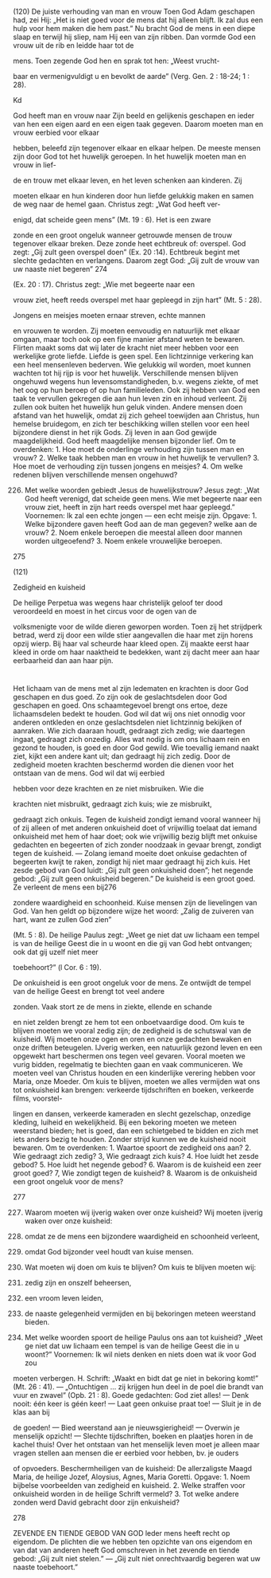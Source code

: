 (120)
De juiste verhouding van man en vrouw
Toen God Adam geschapen had, zei Hij: „Het is niet goed
voor de mens dat hij alleen blijft. Ik zal dus een hulp voor
hem maken die hem past.” Nu bracht God de mens in een
diepe slaap en terwijl hij sliep, nam Hij een van zijn ribben.
Dan vormde God een vrouw uit de rib en leidde haar tot de

mens. Toen zegende God hen en sprak tot hen: „Weest vrucht-

baar en vermenigvuldigt u en bevolkt de aarde” (Verg. Gen.
2 : 18-24; 1 : 28).

Kd

God heeft man en vrouw naar Zijn beeld en gelijkenis geschapen en ieder van hen een eigen aard en een eigen taak gegeven. Daarom moeten man en vrouw eerbied voor elkaar

hebben, beleefd zijn tegenover elkaar
en elkaar helpen.
De meeste mensen zijn door God
tot het huwelijk geroepen. In het huwelijk moeten man en vrouw in lief-

de en trouw met elkaar leven, en het
leven schenken aan kinderen. Zij

moeten elkaar en hun kinderen door
hun liefde gelukkig maken en samen
de weg naar de hemel gaan.
Christus zegt: „Wat God heeft ver-

enigd, dat scheide geen mens” (Mt. 19 : 6). Het is een zware

zonde en een groot ongeluk wanneer getrouwde mensen de
trouw tegenover elkaar breken. Deze zonde heet echtbreuk of:
overspel. God zegt: „Gij zult geen overspel doen” (Ex. 20 :14).
Echtbreuk begint met slechte gedachten en verlangens. Daarom zegt God: „Gij zult de vrouw van uw naaste niet begeren”
274

(Ex. 20 : 17). Christus zegt: „Wie met begeerte naar een

vrouw ziet, heeft reeds overspel met haar gepleegd in zijn
hart” (Mt. 5 : 28).

Jongens en meisjes moeten ernaar streven, echte mannen

en vrouwen te worden. Zij moeten eenvoudig en natuurlijk
met elkaar omgaan, maar toch ook op een fijne manier afstand weten te bewaren. Flirten maakt soms dat wij later de
kracht niet meer hebben voor een werkelijke grote liefde. Liefde is geen spel. Een lichtzinnige verkering kan een heel mensenleven bederven. Wie gelukkig wil worden, moet kunnen
wachten tot hij rijp is voor het huwelijk.
Verschillende mensen blijven ongehuwd wegens hun levensomstandigheden, b.v. wegens ziekte, of met het oog op hun
beroep of op hun familieleden. Ook zij hebben van God een
taak te vervullen gekregen die aan hun leven zin en inhoud
verleent. Zij zullen ook buiten het huwelijk hun geluk vinden.
Andere mensen doen afstand van het huwelijk, omdat zij
zich geheel toewijden aan Christus, hun hemelse bruidegom,
en zich ter beschikking willen stellen voor een heel bijzondere
dienst in het rijk Gods. Zij leven in aan God gewijde maagdelijkheid. God heeft maagdelijke mensen bijzonder lief.
Om te overdenken: 1. Hoe moet de onderlinge verhouding zijn tussen
man en vrouw? 2. Welke taak hebben man en vrouw in het huwelijk te
vervullen? 3. Hoe moet de verhouding zijn tussen jongens en meisjes?
4. Om welke redenen blijven verschillende mensen ongehuwd?

226. Met welke woorden gebiedt Jesus de huwelijkstrouw?
Jesus zegt: „Wat God heeft verenigd, dat scheide geen
mens. Wie met begeerte naar een vrouw ziet, heeft in
zijn hart reeds overspel met haar gepleegd.”
Voornemen: Ik zal een echte jongen — een echt meisje zijn.
Opgave: 1. Welke bijzondere gaven heeft God aan de man gegeven?
welke aan de vrouw? 2. Noem enkele beroepen die meestal alleen
door mannen worden uitgeoefend? 3. Noem enkele vrouwelijke beroepen.

275

(121)

Zedigheid en kuisheid

De heilige Perpetua was wegens haar christelijk geloof ter
dood veroordeeld en moest in het circus voor de ogen van de

volksmenigte voor de wilde dieren geworpen worden. Toen
zij het strijdperk betrad, werd zij door een wilde stier aangevallen die haar met zijn horens opzij wierp. Bij haar val scheurde haar kleed open. Zij maakte eerst haar kleed in orde om
haar naaktheid te bedekken, want zij dacht meer aan haar eerbaarheid dan aan haar pijn.
#

Het lichaam van de mens met al zijn ledematen en krachten
is door God geschapen en dus goed. Zo zijn ook de geslachtsdelen door God geschapen en goed. Ons schaamtegevoel
brengt ons ertoe, deze lichaamsdelen bedekt te houden.
God wil dat wij ons niet onnodig voor anderen ontkleden
en onze geslachtsdelen niet lichtzinnig bekijken of aanraken.
Wie zich daaraan houdt, gedraagt zich zedig; wie daartegen
ingaat, gedraagt zich onzedig. Alles wat nodig is om ons lichaam rein en gezond te houden, is goed en door God gewild.
Wie toevallig iemand naakt ziet, kijkt een andere kant uit; dan
gedraagt hij zich zedig.
Door de zedigheid moeten krachten beschermd worden die
dienen voor het ontstaan van de mens. God wil dat wij eerbied

hebben voor deze krachten en ze niet misbruiken. Wie die

krachten niet misbruikt, gedraagt zich kuis; wie ze misbruikt,

gedraagt zich onkuis.
Tegen de kuisheid zondigt iemand vooral wanneer hij of zij
alleen of met anderen onkuisheid doet of vrijwillig toelaat dat
iemand onkuisheid met hem of haar doet; ook wie vrijwillig
bezig blijft met onkuise gedachten en begeerten of zich zonder
noodzaak in gevaar brengt, zondigt tegen de kuisheid. —
Zolang iemand moeite doet onkuise gedachten of begeerten
kwijt te raken, zondigt hij niet maar gedraagt hij zich kuis.
Het zesde gebod van God luidt: „Gij zult geen onkuisheid doen”; het negende gebod: „Gij zult geen onkuisheid
begeren.”
De kuisheid is een groot goed. Ze verleent de mens een bij276

zondere waardigheid en schoonheid. Kuise mensen zijn de
lievelingen van God. Van hen geldt op bijzondere wijze het
woord: „Zalig de zuiveren van hart, want ze zullen God zien”

(Mt. 5 : 8). De heilige Paulus zegt: „Weet ge niet dat uw lichaam een tempel is van de heilige Geest die in u woont en
die gij van God hebt ontvangen; ook dat gij uzelf niet meer

toebehoort?” (l Cor. 6 : 19).

De onkuisheid is een groot ongeluk voor de mens. Ze ontwijdt de tempel van de heilige Geest en brengt tot veel andere

zonden. Vaak stort ze de mens in ziekte, ellende en schande

en niet zelden brengt ze hem tot een onboetvaardige dood.
Om kuis te blijven moeten we vooral zedig zijn; de zedigheid is de schutswal van de kuisheid. Wij moeten onze ogen
en oren en onze gedachten bewaken en onze driften beteugelen. IJverig werken, een natuurlijk gezond leven en een opgewekt
hart beschermen ons tegen veel gevaren. Vooral moeten we vurig bidden, regelmatig te biechten gaan en
vaak communiceren. We moeten veel
van Christus houden en een kinderlijke verering hebben voor Maria, onze Moeder.
Om kuis te blijven, moeten we alles vermijden wat ons tot onkuisheid
kan brengen: verkeerde tijdschriften
en boeken, verkeerde films, voorstel-

lingen en dansen, verkeerde kameraden en slecht gezelschap, onzedige kleding, luiheid en wekelijkheid. Bij een bekoring moeten we meteen weerstand bieden; het is goed, dan een schietgebed te bidden en zich met
iets anders bezig te houden. Zonder strijd kunnen we de kuisheid nooit bewaren.
Om te overdenken: 1. Waartoe spoort de zedigheid ons aan? 2. Wie gedraagt zich zedig? 3, Wie gedraagt zich kuis? 4. Hoe luidt het zesde gebod? 5. Hoe luidt het negende gebod? 6. Waarom is de kuisheid een zeer
groot goed? 7, Wie zondigt tegen de kuisheid? 8. Waarom is de onkuisheid een groot ongeluk voor de mens?

277

227. Waarom moeten wij ijverig waken over onze kuisheid?
Wij moeten ijverig waken over onze kuisheid:

1. omdat ze de mens een bijzondere waardigheid en
schoonheid verleent,

2. omdat God bijzonder veel houdt van kuise mensen.
228. Wat moeten wij doen om kuis te blijven?
Om kuis te blijven moeten wij:
1. zedig zijn en onszelf beheersen,
2. een vroom leven leiden,

3. de naaste gelegenheid vermijden en bij bekoringen
meteen weerstand bieden.
229. Met welke woorden spoort de heilige Paulus ons
aan tot kuisheid?
„Weet ge niet dat uw lichaam een tempel is van de heilige Geest die in u woont?”
Voornemen: Ik wil niets denken en niets doen wat ik voor God zou

moeten verbergen.
H. Schrift: „Waakt en bidt dat ge niet in bekoring komt!” (Mt. 26 :
41). — „Ontuchtigen ... zij krijgen hun deel in de poel die brandt
van vuur en zwavel” (Opb. 21 : 8).
Goede gedachten: God ziet alles! — Denk nooit: één keer is géén
keer! — Laat geen onkuise praat toe! — Sluit je in de klas aan bij

de goeden! — Bied weerstand aan je nieuwsgierigheid! — Overwin
je menselijk opzicht! — Slechte tijdschriften, boeken en plaatjes
horen in de kachel thuis!
Over het ontstaan van het menselijk leven moet je alleen maar
vragen stellen aan mensen die er eerbied voor hebben, bv. je ouders

of opvoeders.
Beschermheiligen van de kuisheid: De allerzaligste Maagd Maria,
de heilige Jozef, Aloysius, Agnes, Maria Goretti.
Opgave: 1. Noem bijbelse voorbeelden van zedigheid en kuisheid.
2. Welke straffen voor onkuisheid worden in de heilige Schrift vermeld? 3. Tot welke andere zonden werd David gebracht door zijn
enkuisheid?

278

ZEVENDE EN TIENDE GEBOD VAN GOD
leder mens heeft recht op eigendom. De plichten die we hebben ten opzichte van ons eigendom en van dat van anderen
heeft God omschreven in het zevende en tiende gebod: „Gij
zult niet stelen.” — „Gij zult niet onrechtvaardig begeren wat
uw naaste toebehoort.”

